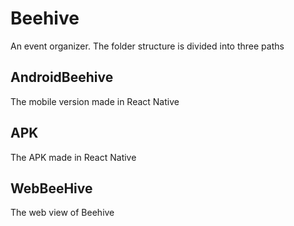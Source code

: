 # Beehive
An event organizer. The folder structure is divided into three paths

## AndroidBeehive
The mobile version made in React Native

## APK
The APK made in React Native

## WebBeeHive
The web view of Beehive